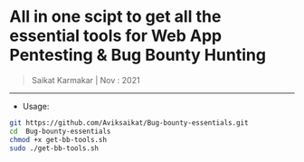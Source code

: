# All in one scipt to get all the essential tools for Web App Pentesting & Bug Bounty Hunting 

> Saikat Karmakar | Nov : 2021

---

- Usage:
```bash
git https://github.com/Aviksaikat/Bug-bounty-essentials.git
cd  Bug-bounty-essentials
chmod +x get-bb-tools.sh
sudo ./get-bb-tools.sh
```